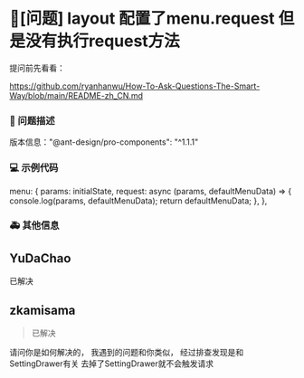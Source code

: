 # 🧐[问题] layout 配置了menu.request 但是没有执行request方法

提问前先看看：

https://github.com/ryanhanwu/How-To-Ask-Questions-The-Smart-Way/blob/main/README-zh_CN.md

### 🧐 问题描述

版本信息："@ant-design/pro-components": "^1.1.1"

<!--
详细地描述问题，让大家都能理解
-->

### 💻 示例代码

menu: {
params: initialState,
request: async (params, defaultMenuData) => {
console.log(params, defaultMenuData);
return defaultMenuData;
},
},

<!--
如果你有解决方案，在这里清晰地阐述
-->

### 🚑 其他信息

<!--
如截图等其他信息可以贴在这里
-->

## YuDaChao

已解决

## zkamisama

> 已解决

请问你是如何解决的， 我遇到的问题和你类似， 经过排查发现是和SettingDrawer有关 去掉了SettingDrawer就不会触发请求
